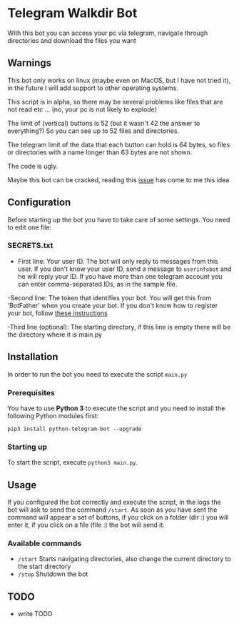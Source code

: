 # Telegram Walkdir Bot

With this bot you can access your pc via telegram, navigate through directories and download the files you want

## Warnings
This bot only works on linux (maybe even on MacOS, but I have not tried it), in the future I will add support to other operating systems.

This script is in alpha, so there may be several problems like files that are not read etc ... (no, your pc is not likely to explode)

The limit of (vertical) buttons is 52 (but it wasn't 42 the answer to everything?) So you can see up to 52 files and directories.

The telegram limit of the data that each button can hold is 64 bytes, so files or directories with a name longer than 63 bytes are not shown.

The code is ugly.

Maybe this bot can be cracked, reading this [issue](https://github.com/python-telegram-bot/python-telegram-bot/issues/709) has come to me this idea

## Configuration
Before starting up the bot you have to take care of some settings. You need to edit one file:

### SECRETS.txt
  - First line: Your user ID. The bot will only reply to messages from this user. If you don't know your user ID, send a message to `userinfobot` and he will reply your ID. If you have more than one telegram account you can enter comma-separated IDs, as in the sample file.
  
  -Second line: The token that identifies your bot. You will get this from 'BotFather' when you create your bot. If you don't know how to register your bot, follow [these instructions](https://core.telegram.org/bots#3-how-do-i-create-a-bot)
 
  -Third line (optional): The starting directory, if this line is empty there will be the directory where it is main.py


## Installation
In order to run the bot you need to execute the script `main.py`

### Prerequisites
You have to use __Python 3__ to execute the script and you need to install the following Python modules first:
```shell
pip3 install python-telegram-bot --upgrade
```

### Starting up
To start the script, execute `python3 main.py`.

## Usage
If you configured the bot correctly and execute the script, in the logs the bot will ask to send the command `/start`.
As soon as you have sent the command will appear a set of buttons, if you click on a folder (dir :) you will enter it, if you click on a file (file :) the bot will send it.


### Available commands
- `/start` Starts navigating directories, also change the current directory to the start directory
- `/stop`  Shutdown the bot

## TODO
  - write TODO
